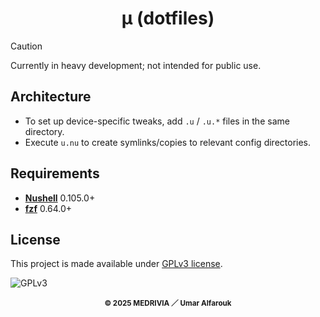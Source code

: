 <h1 align="center">μ (dotfiles)</h1>

> [!CAUTION]
> Currently in heavy development; not intended for public use.

## Architecture

- To set up device-specific tweaks, add `.u` / `.u.*` files in the same directory.
- Execute `u.nu` to create symlinks/copies to relevant config directories.

## Requirements

- [**Nushell**](https://github.com/nushell/nushell) 0.105.0+
- [**fzf**](https://github.com/junegunn/fzf) 0.64.0+

## License

This project is made available under [GPLv3 license](https://www.gnu.org/licenses/gpl-3.0.html).

![GPLv3](https://www.gnu.org/graphics/gplv3-127x51.png)

<p align="center"><sub><strong>© 2025 MEDRIVIA ／ Umar Alfarouk</strong></sub></p>
